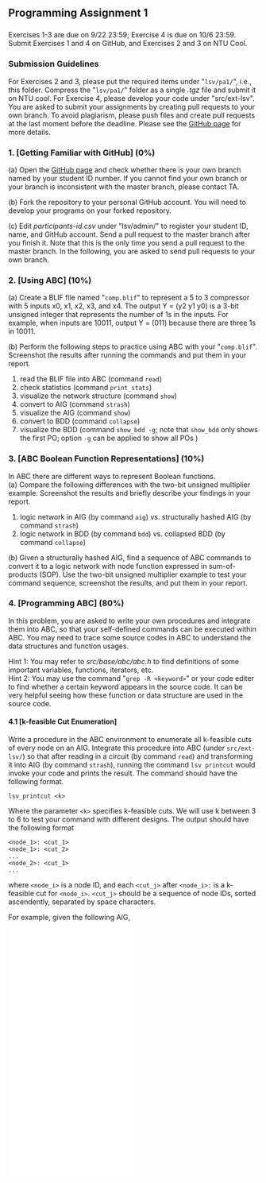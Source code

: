 ## Programming Assignment 1

###
Exercises 1-3 are due on 9/22 23:59; Exercise 4 is due on 10/6 23:59.  
Submit Exercises 1 and 4 on GitHub, and Exercises 2 and 3 on NTU Cool.

### Submission Guidelines
For Exercises 2 and 3, please put the required items under "`lsv/pa1/`", i.e., this folder. 
Compress the "`lsv/pa1/`" folder as a single *.tgz* file and submit it on NTU cool. For Exercise 4, please develop your code under "src/ext-lsv". 
You are asked to submit your assignments by creating pull requests to your own branch. 
To avoid plagiarism, please push files and create pull requests at the last moment before the deadline. 
Please see the [GitHub page](https://github.com/NTU-ALComLab/LSV-PA) for more details.

### 1. [Getting Familiar with GitHub] (0%)
(a) Open the [GitHub page](https://github.com/NTU-ALComLab/LSV-PA) and check whether there is your own branch named by your student ID number. 
If you cannot find your own branch or your branch is inconsistent with the master branch, please contact TA.  

(b) Fork the repository to your personal GitHub account. You will need to develop your programs on your forked repository.  

(c) Edit *participants-id.csv* under "lsv/admin/" to register your student ID, name, and GitHub account. 
Send a pull request to the master branch after you finish it. Note that this is the only time you send a pull request to the master branch. In the following, you are asked to send pull requests to your own branch.

### 2. [Using ABC] (10%)
(a) Create a BLIF file named "`comp.blif`" to represent a 5 to 3 compressor with 5 inputs x0, x1, x2, x3, and x4. The output Y = (y2 y1 y0) is a 3-bit unsigned integer that represents the number of 1s in the inputs. 
For example, when inputs are 10011, output Y = (011) because there are three 1s in 10011.

(b) Perform the following steps to practice using ABC with your "`comp.blif`". Screenshot the results after running the commands and put them in your report.
 1. read the BLIF file into ABC (command `read`)
 2. check statistics (command `print_stats`)
 3. visualize the network structure (command `show`)
 4. convert to AIG (command `strash`)
 5. visualize the AIG (command `show`)
 6. convert to BDD (command `collapse`)
 7. visualize the BDD (command `show_bdd -g`; note that `show_bdd` only shows the first PO; option `-g` can be applied to show all POs ) 


### 3. [ABC Boolean Function Representations] (10%)  
In ABC there are different ways to represent Boolean functions.  
(a) Compare the following differences with the two-bit unsigned multiplier example. Screenshot the results and briefly describe your findings in your report.
1. logic network in AIG (by command `aig`) vs.
structurally hashed AIG (by command `strash`)
2. logic network in BDD (by command `bdd`) vs.
collapsed BDD (by command `collapse`)

(b) Given a structurally hashed AIG, find a sequence of ABC commands to convert it to a logic network with node function expressed in sum-of-products (SOP). Use the two-bit unsigned multiplier example to test your command sequence, screenshot the results, and put them in your report.

### 4. [Programming ABC] (80%)  
In this problem, you are asked to write your own procedures and integrate them into ABC, so that your self-defined commands can be executed within ABC. You may need to trace some source codes in ABC to understand the data structures and function usages.

Hint 1: You may refer to *src/base/abc/abc.h* to find definitions of some important variables, functions, iterators, etc.  
Hint 2: You may use the command "`grep -R <keyword>`" or your code editer to find whether a certain keyword appears in the source code. It can be very helpful seeing how these function or data structure are used in the source code.

#### 4.1 [k-feasible Cut Enumeration]
Write a procedure in the ABC environment to enumerate all k-feasible cuts of every node on an AIG. Integrate this procedure into ABC (under `src/ext-lsv/`)
so that after reading in a circuit (by command `read`) and transforming it into AIG (by command `strash`), running the command `lsv printcut` would
invoke your code and prints the result.
The command should have the following format.
```
lsv_printcut <k>
```
Where the parameter `<k>` specifies k-feasible cuts. We will use k between 3 to 6 to test your command with different designs.
The output should have the following format
```
<node_1>: <cut_1>
<node_1>: <cut_2>
...
<node_2>: <cut_1>
...
```
where `<node_i>` is a node ID, and each `<cut_j>` after `<node_i>:` is a k-feasible cut for `<node_i>`.
`<cut_j>` should be a sequence of node IDs, sorted ascendently, separated by space characters.

For example, given the following AIG,
<iframe src="example.pdf" width="50%" height="500" frameborder="0" />

a command to compute 3-feasible cuts and the corresponding output should look like:
```
abc 01> lsv_printcut 3
1: 1
2: 2
3: 3
4: 4
4: 1 2
5: 5
5: 2 3
6: 6
6: 4 5
6: 1 2 5
6: 2 3 4
6: 1 2 3
```

***Notice.*** For problems 4.1 and 4.2, you may see some built-in functions to perform functional simulations on BDD or AIG. 
You are allowed to refer to them, but you have to write your own procedures. 
Directly calling or copying from the built-in functions will be viewed as plagiarism.


### Files to Submit
1. The BLIF file in problem 2(a).
2. The PDF report named report.pdf.
3. The source codes in problem 4.
